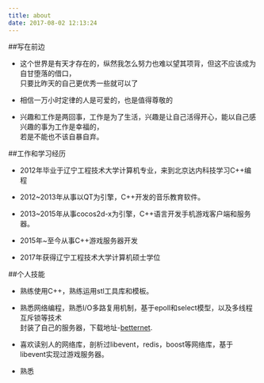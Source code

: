 ```yaml
---
title: about
date: 2017-08-02 12:13:24
---
```


##写在前边

*   这个世界是有天才存在的，纵然我怎么努力也难以望其项背，但这不应该成为自甘堕落的借口，</br>
    只要比昨天的自己更优秀一些就可以了

*   相信一万小时定律的人是可爱的，也是值得尊敬的

*   兴趣和工作是两回事，工作是为了生活，兴趣是让自己活得开心，能以自己感兴趣的事为工作是幸福的，</br>
    若是不能也不该自暴自弃。



##工作和学习经历

*   2012年毕业于辽宁工程技术大学计算机专业，来到北京达内科技学习C++编程

*   2012~2013年从事以QT为引擎，C++开发的音乐教育软件。

*   2013~2015年从事cocos2d-x为引擎，C++语言开发手机游戏客户端和服务器。

*   2015年~至今从事C++游戏服务器开发

*   2017年获得辽宁工程技术大学计算机硕士学位  


##个人技能

*   熟练使用C++，熟练运用stl工具库和模板。

*   熟悉网络编程，熟悉I/O多路复用机制，基于epoll和select模型，以及多线程互斥锁等技术</br>
    封装了自己的服务器，下载地址-[betternet](https://github.com/secondtonone1/betternet/).

*   喜欢读别人的网络库，剖析过libevent，redis，boost等网络库，基于libevent实现过游戏服务器。

*   熟悉
